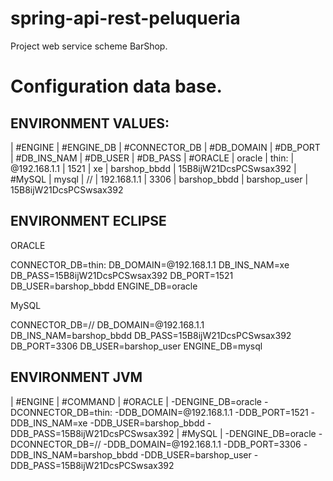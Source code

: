 # spring-api-rest-peluqueria
Project web service scheme BarShop.


# Configuration data base.

## ENVIRONMENT VALUES:

| #ENGINE | #ENGINE_DB | #CONNECTOR_DB | #DB_DOMAIN | #DB_PORT | #DB_INS_NAM | #DB_USER | #DB_PASS
| #ORACLE | oracle | thin: | @192.168.1.1 | 1521 | xe | barshop_bbdd | 15B8ijW21DcsPCSwsax392
| #MySQL | mysql | // | 192.168.1.1 | 3306 | barshop_bbdd | barshop_user | 15B8ijW21DcsPCSwsax392


## ENVIRONMENT ECLIPSE

ORACLE

CONNECTOR_DB=thin:
DB_DOMAIN=@192.168.1.1
DB_INS_NAM=xe
DB_PASS=15B8ijW21DcsPCSwsax392
DB_PORT=1521
DB_USER=barshop_bbdd
ENGINE_DB=oracle

MySQL

CONNECTOR_DB=//
DB_DOMAIN=@192.168.1.1
DB_INS_NAM=barshop_bbdd
DB_PASS=15B8ijW21DcsPCSwsax392
DB_PORT=3306
DB_USER=barshop_user
ENGINE_DB=mysql


## ENVIRONMENT JVM
| #ENGINE | #COMMAND
| #ORACLE | -DENGINE_DB=oracle -DCONNECTOR_DB=thin: -DDB_DOMAIN=@192.168.1.1 -DDB_PORT=1521 -DDB_INS_NAM=xe -DDB_USER=barshop_bbdd -DDB_PASS=15B8ijW21DcsPCSwsax392
| #MySQL | -DENGINE_DB=oracle -DCONNECTOR_DB=// -DDB_DOMAIN=@192.168.1.1 -DDB_PORT=3306 -DDB_INS_NAM=barshop_bbdd -DDB_USER=barshop_user -DDB_PASS=15B8ijW21DcsPCSwsax392

